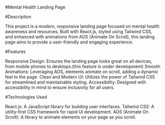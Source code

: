 #Mental Health Landing Page

#Description

This project is a modern, responsive landing page focused on mental health awareness and resources. Built with React.js, styled using Tailwind CSS, and enhanced with animations from AOS (Animate On Scroll), this landing page aims to provide a user-friendly and engaging experience.

#Features

Responsive Design: Ensures the landing page looks great on all devices, from mobile phones to desktops.(this feature is under development)
Smooth Animations: Leveraging AOS, elements animate on scroll, adding a dynamic feel to the page.
Clean and Modern UI: Utilizes the power of Tailwind CSS for streamlined and maintainable styling.
Accessibility: Designed with accessibility in mind to ensure inclusivity for all users.

#Technologies Used

React.js: A JavaScript library for building user interfaces.
Tailwind CSS: A utility-first CSS framework for rapid UI development.
AOS (Animate On Scroll): A library to animate elements on your page as you scroll.